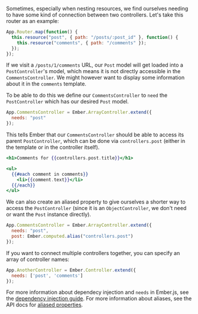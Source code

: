 Sometimes, especially when nesting resources, we find ourselves needing
to have some kind of connection between two controllers. Let's take this
router as an example:

```javascript
App.Router.map(function() {
  this.resource("post", { path: "/posts/:post_id" }, function() {
    this.resource("comments", { path: "/comments" });
  });
});
```

If we visit a `/posts/1/comments` URL, our `Post` model will get
loaded into a `PostController`'s model, which means it is not directly
accessible in the `CommentsController`. We might however want to display
some information about it in the `comments` template.

To be able to do this we define our `CommentsController` to `need` the `PostController`
which has our desired `Post` model.

```javascript
App.CommentsController = Ember.ArrayController.extend({
  needs: "post"
});
```

This tells Ember that our `CommentsController` should be able to access
its parent `PostController`, which can be done via `controllers.post`
(either in the template or in the controller itself).

```handlebars
<h1>Comments for {{controllers.post.title}}</h1>

<ul>
  {{#each comment in comments}}
    <li>{{comment.text}}</li>
  {{/each}}
</ul>
```

We can also create an aliased property to give ourselves a shorter way to access
the `PostController` (since it is an `ObjectController`, we don't need
or want the `Post` instance directly).

```javascript
App.CommentsController = Ember.ArrayController.extend({
  needs: "post",
  post: Ember.computed.alias("controllers.post")
});
```


If you want to connect multiple controllers together, you can specify an
array of controller names:

```javascript
App.AnotherController = Ember.Controller.extend({
  needs: ['post', 'comments']
});
```

For more information about dependecy injection and `needs` in Ember.js,
see the [dependency injection guide](../../understanding-ember/dependency-injection-and-service-lookup).
For more information about aliases, see the API docs for
[aliased properties](http://emberjs.com/api/#method_computed_alias).
